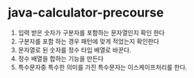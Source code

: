 # java-calculator-precourse

1. 입력 받은 숫자가 구분자를 포함하는 문자열인지 확인 한다
2. 구분자를 포함 하는 경우 패턴에 맞게 적었는지 확인한다
3. 문자열로 된 숫자를 정수 타입 배열로 바꾼다.
4. 정수 배열을 합하는 기능을 만든다
5. 특수문자중 특수한 의미를 가진 특수문자는 이스케이프처리를 한다.